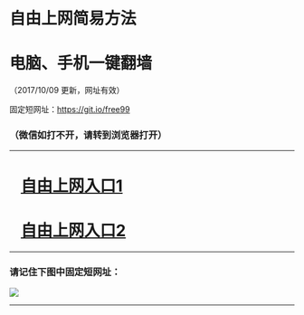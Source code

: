﻿# 自由上网简易方法

# 电脑、手机一键翻墙

（2017/10/09 更新，网址有效）

固定短网址：https://git.io/free99

### （微信如打不开，请转到浏览器打开）


***





# &nbsp;&nbsp; <a href="http://ft16868857.fwq-tz-1001.info/fwqtz01.html?t=100900124242 " target="_blank">自由上网入口1</a>
# &nbsp;&nbsp; <a href="http://ft3257023013.fwq-tz-1002.info/fwqtz02.html?t=10090012277 " target="_blank">自由上网入口2</a>
***

### 请记住下图中固定短网址：

<img src="https://s3-us-west-2.amazonaws.com/fwq-1001/yjfq-20170905okok.png" /> 


***

